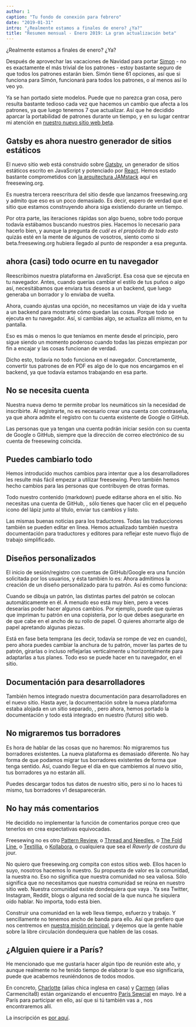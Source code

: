 ```yaml
---
author: 1
caption: "Tu fondo de conexión para febrero"
date: "2019-01-31"
intro: "¿Realmente estamos a finales de enero? ¿Ya?"
title: "Resumen mensual - Enero 2019: La gran actualización beta"
---
```



¿Realmente estamos a finales de enero? ¿Ya?

Después de aprovechar las vacaciones de Navidad para portar [Simon](/en/patterns/simon) - no es exactamente el más trivial de los patrones - estoy bastante seguro de que todos los patrones estarán bien. Simón tiene 61 opciones, así que si funciona para Simón, funcionará para todos los patrones, o al menos así lo veo yo.

Ya se han portado siete modelos. Puede que no parezca gran cosa, pero resulta bastante tedioso cada vez que hacemos un cambio que afecta a los patrones, ya que luego tenemos 7 que actualizar. Así que he decidido aparcar la portabilidad de patrones durante un tiempo, y en su lugar centrar mi atención en [nuestro nuevo sitio web beta](/en/).

## Gatsby es ahora nuestro generador de sitios estáticos

El nuevo sitio web está construido sobre [Gatsby](https://www.gatsbyjs.org/), un generador de sitios estáticos escrito en JavaScript y potenciado por [React](https://reactjs.org/). Hemos estado bastante comprometidos con [la arquitectura JAMstack](/en/blog/freesewing-goes-jamstack) aquí en freesewing.org.

Es nuestra tercera reescritura del sitio desde que lanzamos freesewing.org y admito que eso es un poco demasiado. Es decir, espero de verdad que el sitio que estamos construyendo ahora siga existiendo durante un tiempo.

Por otra parte, las iteraciones rápidas son algo bueno, sobre todo porque todavía estábamos buscando nuestros pies. Hacemos lo necesario para hacerlo bien, y aunque la pregunta de *cuál es el propósito de todo esto* quizás esté en la mente de algunos de vosotros, siento como si beta.freesewing.org hubiera llegado al punto de responder a esa pregunta.

## ahora (casi) todo ocurre en tu navegador

Reescribimos nuestra plataforma en JavaScript. Esa cosa que se ejecuta en tu navegador. Antes, cuando querías cambiar el estilo de tus puños o algo así, necesitábamos que enviara tus deseos a un backend, que luego generaba un borrador y lo enviaba de vuelta.

Ahora, cuando ajustas una opción, no necesitamos un viaje de ida y vuelta a un backend para mostrarte cómo quedan las cosas. Porque todo se ejecuta en tu navegador. Así, si cambias algo, se actualiza allí mismo, en tu pantalla.

Eso es más o menos lo que teníamos en mente desde el principio, pero sigue siendo un momento poderoso cuando todas las piezas empiezan por fin a encajar y las cosas funcionan de verdad.

Dicho esto, todavía no todo funciona en el navegador. Concretamente, convertir tus patrones de en PDF es algo de lo que nos encargamos en el backend, ya que todavía estamos trabajando en esa parte.

## No se necesita cuenta

Nuestra nueva demo [](https://beta.freesewing.org/en/demo) te permite probar los neumáticos sin la necesidad de inscribirte. Al registrarte, no es necesario crear una cuenta con contraseña, ya que ahora admite el registro con tu cuenta existente de Google o GitHub.

Las personas que ya tengan una cuenta podrán iniciar sesión con su cuenta de Google o GitHub, siempre que la dirección de correo electrónico de su cuenta de freesewing coincida.

## Puedes cambiarlo todo

Hemos introducido muchos cambios para intentar que a los desarrolladores les resulte más fácil empezar a utilizar freesewing. Pero también hemos hecho cambios para las personas que contribuyen de otras formas.

Todo nuestro contenido (markdown) puede editarse ahora en el sitio. No necesitas una cuenta de GitHub, , sólo tienes que hacer clic en el pequeño icono del lápiz junto al título, enviar tus cambios y listo.

Las mismas buenas noticias para los traductores. Todas las traducciones también se pueden editar en línea. Hemos actualizado también nuestra documentación para traductores y editores para reflejar este nuevo flujo de trabajo simplificado.

## Diseños personalizados

El inicio de sesión/registro con cuentas de GitHub/Google era una función solicitada por los usuarios, y ésta también lo es: Ahora admitimos la creación de un diseño personalizado para tu patrón. Así es como funciona:

Cuando se dibuja un patrón, las distintas partes del patrón se colocan automáticamente en él. A menudo eso está muy bien, pero a veces desearías poder hacer algunos cambios. Por ejemplo, puede que quieras que impriman tu patrón en una copistería, por lo que debes asegurarte en de que cabe en el ancho de su rollo de papel. O quieres ahorrarte algo de papel apretando algunas piezas.

Está en fase beta temprana (es decir, todavía se rompe de vez en cuando), pero ahora puedes cambiar la anchura de tu patrón, mover las partes de tu patrón, girarlas o incluso reflejarlas verticalmente u horizontalmente para adaptarlas a tus planes. Todo eso se puede hacer en tu navegador, en el sitio.

## Documentación para desarrolladores

También hemos integrado nuestra documentación para desarrolladores en el nuevo sitio. Hasta ayer, la documentación sobre la nueva plataforma estaba alojada en un sitio separado, , pero ahora, hemos portado la documentación y todo está integrado en nuestro (futuro) sitio web.

## No migraremos tus borradores

Es hora de hablar de las cosas que no haremos: No migraremos tus borradores existentes. La nueva plataforma es demasiado diferente. No hay forma de que podamos migrar tus borradores existentes de forma que tenga sentido. Así, cuando llegue el día en que cambiemos al nuevo sitio, tus borradores ya no estarán allí.

Puedes descargar todos tus datos de nuestro sitio, pero si no lo haces tú mismo, tus borradores v1 desaparecerán.

## No hay más comentarios

He decidido no implementar la función de comentarios porque creo que tenerlos en crea expectativas equivocadas.

Freesewing no es otro [Pattern Review](https://sewing.patternreview.com/), o [Thread and Needles](https://www.threadandneedles.org/), o [The Fold Line](https://thefoldline.com/), o [Textillia](https://www.textillia.com/), o [Kollabora](http://www.kollabora.com/), o cualquiera que sea el *Raverly de costura* du jour.

No quiero que freesewing.org compita con estos sitios web. Ellos hacen lo suyo, nosotros hacemos lo nuestro. Su propuesta de valor es la comunidad, la nuestra no. Eso no significa que nuestra comunidad no sea valiosa. Sólo significa que no necesitamos que nuestra comunidad se reúna en nuestro sitio web. Nuestra comunidad existe dondequiera que vaya . Ya sea Twitter, Instagram, Reddit, blogs o alguna red social de la que nunca he siquiera oído hablar. No importa, todo está bien.

Construir una comunidad en la web lleva tiempo, esfuerzo y trabajo. Y sencillamente no tenemos ancho de banda para ello. Así que prefiero que nos centremos en [nuestra misión principal](/en/docs/faq/#whats-your-end-game), y dejemos que la gente hable sobre la libre circulación dondequiera que hablen de las cosas.

## ¿Alguien quiere ir a París?

He mencionado que me gustaría hacer algún tipo de reunión este año, y aunque realmente no he tenido tiempo de elaborar lo que eso significaría, puede que acabemos reuniéndonos de todos modos.

En concreto, [Charlotte](https://englishgirlathome.com/) (alias chica inglesa en casa) y [Carmen](https://www.carmencitab.com/) (alias CarmencitaB) están organizando el encuentro [París Sewcial](https://englishgirlathome.com/2019/01/23/paris-sewcial-paris-coud-2019-registration-open/) en mayo. Iré a París para participar en ello, así que si tú también vas a , nos encontraremos allí.

La inscripción es [por aquí](https://www.eventbrite.co.uk/e/paris-sewcial-paris-coud-registration-54520802187). 


